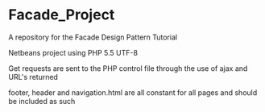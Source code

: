 # Facade_Project
A repository for the Facade Design Pattern Tutorial

Netbeans project 
using PHP 5.5
UTF-8

Get requests are sent to the PHP control file through the use of ajax and URL's returned 

footer, header and navigation.html are all constant for all pages and should be included as such 
